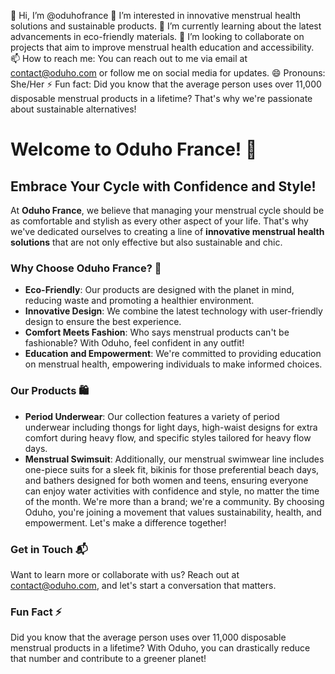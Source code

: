 👋 Hi, I’m @oduhofrance
👀 I’m interested in innovative menstrual health solutions and sustainable products.
🌱 I’m currently learning about the latest advancements in eco-friendly materials.
💞️ I’m looking to collaborate on projects that aim to improve menstrual health education and accessibility.
📫 How to reach me: You can reach out to me via email at contact@oduho.com or follow me on social media for updates.
😄 Pronouns: She/Her
⚡ Fun fact: Did you know that the average person uses over 11,000 disposable menstrual products in a lifetime? That's why we're passionate about sustainable alternatives!

<!---
oduhofrance/oduhofrance is a ✨ special ✨ repository because its `README.md` (this file) appears on your GitHub profile.
You can click the Preview link to take a look at your changes.
--->

# Welcome to Oduho France! 🌟

## Embrace Your Cycle with Confidence and Style!

At **Oduho France**, we believe that managing your menstrual cycle should be as comfortable and stylish as every other aspect of your life. That's why we've dedicated ourselves to creating a line of **innovative menstrual health solutions** that are not only effective but also sustainable and chic.

### Why Choose Oduho France? 🌿

- **Eco-Friendly**: Our products are designed with the planet in mind, reducing waste and promoting a healthier environment.
- **Innovative Design**: We combine the latest technology with user-friendly design to ensure the best experience.
- **Comfort Meets Fashion**: Who says menstrual products can't be fashionable? With Oduho, feel confident in any outfit!
- **Education and Empowerment**: We're committed to providing education on menstrual health, empowering individuals to make informed choices.

### Our Products 🛍️

- **Period Underwear**: Our collection features a variety of period underwear including thongs for light days, high-waist designs for extra comfort during heavy flow, and specific styles tailored for heavy flow days.
- **Menstrual Swimsuit**: Additionally, our menstrual swimwear line includes one-piece suits for a sleek fit, bikinis for those preferential beach days, and bathers designed for both women and teens, ensuring everyone can enjoy water activities with confidence and style, no matter the time of the month.
We're more than a brand; we're a community. By choosing Oduho, you're joining a movement that values sustainability, health, and empowerment. Let's make a difference together!

### Get in Touch 📬

Want to learn more or collaborate with us? Reach out at contact@oduho.com, and let's start a conversation that matters.

### Fun Fact ⚡

Did you know that the average person uses over 11,000 disposable menstrual products in a lifetime? With Oduho, you can drastically reduce that number and contribute to a greener planet!



